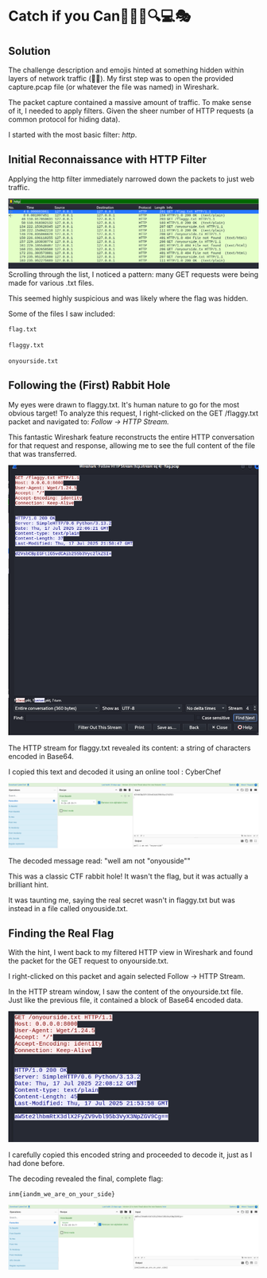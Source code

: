 # Catch if you Can🕵️‍♂️🧩🔍💻🎭

## Solution

The challenge description and emojis hinted at something hidden within layers of network traffic (🧩🧅). My first step was to open the provided capture.pcap file (or whatever the file was named) in Wireshark.

The packet capture contained a massive amount of traffic. To make sense of it, I needed to apply filters. Given the sheer number of HTTP requests (a common protocol for hiding data).

I started with the most basic filter: *http*.

## Initial Reconnaissance with HTTP Filter

Applying the http filter immediately narrowed down the packets to just web traffic.

![alt text](image.png)
Scrolling through the list, I noticed a pattern: many GET requests were being made for various .txt files.

This seemed highly suspicious and was likely where the flag was hidden.

Some of the files I saw included:

    flag.txt

    flaggy.txt

    onyourside.txt

    

## Following the (First) Rabbit Hole

My eyes were drawn to flaggy.txt. It's human nature to go for the most obvious target! To analyze this request, I right-clicked on the GET /flaggy.txt packet and navigated to:
    *Follow -> HTTP Stream.*

This fantastic Wireshark feature reconstructs the entire HTTP conversation for that request and response, allowing me to see the full content of the file that was transferred.

![flaggy2](image-2.png)

The HTTP stream for flaggy.txt revealed its content: a string of characters encoded in Base64.

I copied this text and decoded it using an online tool : CyberChef

![flaggy3](image-1.png)

The decoded message read:
"well am not "onyouside""

This was a classic CTF rabbit hole! It wasn't the flag, but it was actually a brilliant hint.

It was taunting me, saying the real secret wasn't in flaggy.txt but was instead in a file called onyouside.txt.

## Finding the Real Flag

With the hint, I went back to my filtered HTTP view in Wireshark and found the packet for the GET request to onyourside.txt.

I right-clicked on this packet and again selected Follow -> HTTP Stream.

In the HTTP stream window, I saw the content of the onyourside.txt file. Just like the previous file, it contained a block of Base64 encoded data.

![onyour side](image-3.png)

I carefully copied this encoded string and proceeded to decode it, just as I had done before.

The decoding revealed the final, complete flag:

    inm{iandm_we_are_on_your_side}

![onyourside](image-4.png)
